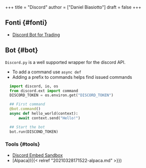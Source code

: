 +++
title = "Discord"
author = ["Daniel Biasiotto"]
draft = false
+++

## Fonti {#fonti}

-   [Discord Bot for Trading](https://scarzer.medium.com/make-a-discord-bot-for-you-and-your-friends-to-trade-stocks-bde681ad38e2)


## Bot {#bot}

`Discord.py` is a well supported wrapper for the discord API.

-   To add a command use `async def`
-   Adding a prefix to commands helps find issued commands

<!--listend-->

```python
  import discord, io, os
  from discord.ext import command
  DISCORD_TOKEN = os.environ.get("DISCORD_TOKEN")

  ## First command
  @bot.command()
  async def hello_world(context):
      await context.send("Hello!")

  ## Start the bot
  bot.run(DISCOND_TOKEN)
```


### Tools {#tools}

-   [Discord Embed Sandbox](https://cog-creators.github.io/discord-embed-sandbox/)
-   [Alpaca]({{< relref "20210328171522-alpaca.md" >}})